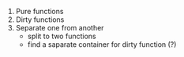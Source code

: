 1. Pure functions
2. Dirty functions
3. Separate one from another
   - split to two functions
   - find a saparate container for dirty function (?)